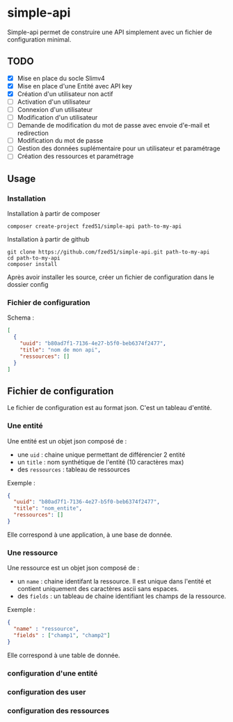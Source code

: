 # simple-api

Simple-api permet de construire une API simplement avec un fichier de configuration minimal.

## TODO

- [X] Mise en place du socle Slimv4
- [X] Mise en place d'une Entité avec API key
- [X] Création d'un utilisateur non actif
- [ ] Activation d'un utilisateur
- [ ] Connexion d'un utilisateur
- [ ] Modification d'un utilisateur
- [ ] Demande de modification du mot de passe avec envoie d'e-mail et redirection
- [ ] Modification du mot de passe
- [ ] Gestion des données suplémentaire pour un utilisateur et paramétrage
- [ ] Création des ressources et paramétrage

## Usage

### Installation

Installation à partir de composer

```shell
composer create-project fzed51/simple-api path-to-my-api
```

Installation à partir de github

```shell
git clone https://github.com/fzed51/simple-api.git path-to-my-api
cd path-to-my-api
composer install
```

Après avoir installer les source, créer un fichier de configuration dans le dossier config

### Fichier de configuration

Schema :

```json
[
  {
    "uuid": "b80ad7f1-7136-4e27-b5f0-beb6374f2477",
    "title": "nom de mon api",
    "ressources": []
  }
]
```

## Fichier de configuration

Le fichier de configuration est au format json. C'est un tableau d'entité.

### Une entité

Une entité est un objet json composé de :

- une `uid` : chaine unique permettant de différencier 2 entité
- un `title` : nom synthétique de l'entité (10 caractères max)
- des `ressources` : tableau de ressources

Exemple :

```json
{
  "uuid": "b80ad7f1-7136-4e27-b5f0-beb6374f2477",
  "title": "nom_entite",
  "ressources": []
}
```

Elle correspond à une application, à une base de donnée.

### Une ressource

Une ressource est un objet json composé de :

- un `name` : chaine identifant la ressource. Il est unique dans l'entité et contient uniquement des caractères ascii sans espaces.
- des `fields` : un tableau de chaine identifiant les champs de la ressource.

Exemple :

```json
{
  "name" : "ressource",
  "fields" : ["champ1", "champ2"]
}
```

Elle correspond à une table de donnée.

### configuration d'une entité

### configuration des user

### configuration des ressources
